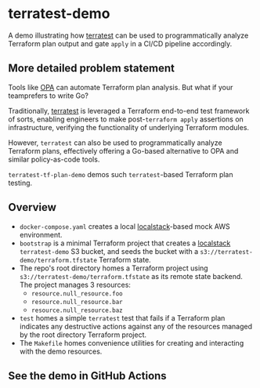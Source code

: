 # terratest-demo

A demo illustrating how [terratest](https://terratest.gruntwork.io/) can be used to programmatically analyze
Terraform plan output and gate `apply` in a CI/CD pipeline accordingly.

## More detailed problem statement

Tools like [OPA](https://mikeball.info/blog/terraform-plan-validation-with-open-policy-agent/)
can automate Terraform plan analysis. But what if your teamprefers to write Go?

Traditionally, [terratest](https://terratest.gruntwork.io/) is leveraged a Terraform
end-to-end test framework of sorts, enabling engineers to make post-`terraform apply`
assertions on infrastructure, verifying the functionality of underlying Terraform modules.

However, `terratest` can also be used to programmatically analyze Terraform
plans, effectively offering a Go-based alternative to OPA and similar
policy-as-code tools.

`terratest-tf-plan-demo` demos such `terratest`-based Terraform plan testing.

## Overview

* `docker-compose.yaml` creates a local
  [localstack](https://localstack.cloud/)-based mock AWS environment.
* `bootstrap` is a minimal Terraform project that creates a [localstack](https://localstack.cloud/)
  `terratest-demo` S3 bucket, and seeds the bucket with a
  `s3://terratest-demo/terraform.tfstate` Terraform state.
* The repo's root directory homes a Terraform project using
  `s3://terratest-demo/terraform.tfstate` as its remote state backend. The
  project manages 3 resources:
    * `resource.null_resource.foo`
    * `resource.null_resource.bar`
    * `resource.null_resource.baz`
* `test` homes a simple `terratest` test that fails if a Terraform plan
  indicates any destructive actions against any of the resources managed by the
  root directory Terraform project.
* The `Makefile` homes convenience utilities for creating and interacting with the demo
  resources.

## See the demo in GitHub Actions
